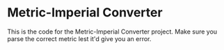 # Metric-Imperial Converter

This is the code for the Metric-Imperial Converter project. Make sure you parse the correct metric lest it'd give you an error.
